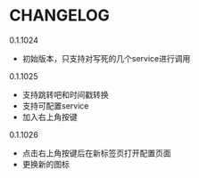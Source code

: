 CHANGELOG
==========
0.1.1024 
* 初始版本，只支持对写死的几个service进行调用  

0.1.1025
* 支持跳转吧和时间戳转换
* 支持可配置service
* 加入右上角按键  

0.1.1026
* 点击右上角按键后在新标签页打开配置页面
* 更换新的图标
